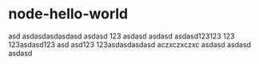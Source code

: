 # node-hello-world
asd
asdasdasdasdasd
asdasd
123
asdasd
asdasd
asdasd123123
123
123asdasd123
asd
asd123
123asdasdasdasd
aczxczxczxc
asdasd
asdasd
asdasd
